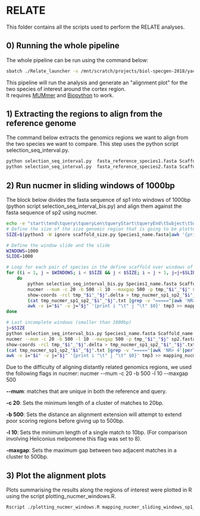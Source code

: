 # RELATE

This folder contains all the scripts used to perform the RELATE analyses.

## 0) Running the whole pipeline

The whole pipeline can be run using the command below: 

``` bash
sbatch ./Relate_launcher -v /mnt/scratch/projects/biol-specgen-2018/yacine/Bioinformatics/5_Filtering/Results/multisp/Melinaea_marsaeus/multisp_Melinaea_marsaeus_genotypeGVCF.intervals_8.filters.DP4_GQ5_QUAL5.invariants.vcf.gz -c SUPER_2 -s 23556241 -e 27031063 -f ../Inputs/Input_2_use.txt -t mothone,outgroup,isocomma,satevis,marsaeus_rileyi,marsaeus_phasiana,lilis,flavomacula --snps 25973722,25973735,25973747,25976514,25976548,25976654,25993654,25993663,25993709,25996282 -r outgroup -o ../Results/Melinaea_marsaeus -n mothone_ludovica_isocomma_satevis_marsaeus_rileyi_marsaeus_phasiana_lilis_flavomacula
```
This pipeline will run the analysis and generate an "alignment plot" for the two species of interest around the cortex region.  
It requires  [MUMmer](https://mummer.sourceforge.net/manual/) and [Biopython](http://biopython.org/) to work. 

## 1) Extracting the regions to align from the reference genome

The command below extracts the genomics regions we want to align from the two species we want to compare. This step uses the python script selection_seq_interval.py. 

``` bash
python selection_seq_interval.py  fasta_reference_species1.fasta Scaffold_name starting_position_species1 end_position_species1 Species1_name > Species1_name.fasta
python selection_seq_interval.py  fasta_reference_species2.fasta Scaffold_name starting_position_species2 end_position_species2 Species2_name > Species2_name.fasta

```

## 2) Run nucmer in sliding windows of 1000bp
The block below divides the fasta sequence of sp1 into windows of 1000bp (python script selection_seq_interval_bis.py) and align them against the fasta sequence of sp2 using nucmer. 

``` bash
echo -e "start\tend\tquery\tqueryLen\tqueryStart\tqueryEnd\tSubject\tSubjectLen\tSubjectStart\tSubjectEnd\tIdentity" >  mapping_nucmer_sliding_windows_sp1_sp2.txt
# Define the size of the size genomic region that is going to be plotted
SIZE=$(python3 -W ignore scaffold_size.py Species1_name.fasta|awk '{print $2}')

# Define the window slide and the slide
WINDOWS=1000
SLIDE=1000

# Loop for each pair of species in the define scaffold over windows of the same size
for ((i = 1, j = $WINDOWS; i < $SIZE && j < $SIZE; i = j + 1, j=j+$SLIDE)) 
	do
		python selection_seq_interval_bis.py Species1_name.fasta Scaffold_name $i $j > sp1_"$i"_"$j".fasta # get a fasta for a window of 1000bp
		nucmer --mum -c 20 -b 500 -l 10 --maxgap 500 -p tmp_"$i"_"$j" sp2.fasta sp1_"$i"_"$j".fasta # align the window of 1000bp against sp2
		show-coords -rcl tmp_"$i"_"$j".delta > tmp_nucmer_sp1_sp2_"$i"_"$j".txt # Transform the raw mummer output into an output that shows the coordinate
		(cat tmp_nucmer_sp1_sp2_"$i"_"$j".txt |grep -v "====="|awk 'NR> 4'|perl -pe 's/ +/\t/g' |perl -pe 's/^\t//g'|perl -pe 's/\|\t//g'|awk '{print $12"\t"$8"\t"$1"\t"$2"\t"$13"\t"$9"\t"$3"\t"$4"\t"$7}') > tmp3 # extract the useful information for the mummer results and reshape it for plotting
		awk -v i="$i" -v j="$j" '{print i "\t" j "\t" $0}' tmp3 >> mapping_nucmer_sliding_windows_sp1_sp2.txt # Add window number to the final output
done

# Last incomplete windows (smaller than 1000bp)
j=$SIZE
python selection_seq_interval_bis.py Species1_name.fasta Scaffold_name $i $j > sp1_"$i"_"$j".fasta # get a fasta for a window of 1000bp
nucmer --mum -c 20 -b 500 -l 10 --maxgap 500 -p tmp_"$i"_"$j" sp2.fasta sp1_"$i"_"$j".fasta # align the window of 1000bp against sp2
show-coords -rcl tmp_"$i"_"$j".delta > tmp_nucmer_sp1_sp2_"$i"_"$j".txt # Transform the raw mummer output into an output that shows the coordinate
(cat tmp_nucmer_sp1_sp2_"$i"_"$j".txt |grep -v "====="|awk 'NR> 4'|perl -pe 's/ +/\t/g' |perl -pe 's/^\t//g'|perl -pe 's/\|\t//g'|awk '{print $12"\t"$8"\t"$1"\t"$2"\t"$13"\t"$9"\t"$3"\t"$4"\t"$7}') > tmp3 # extract the useful information for the mummer results and reshape it for plotting
awk -v i="$i" -v j="$j" '{print i "\t" j "\t" $0}' tmp3 >> mapping_nucmer_sliding_windows_sp1_sp2.txt # Add window number to the final output
```

Due to the difficulty of aligning distantly related genomics regions, we used the following flags in nucmer:
nucmer --mum -c 20 -b 500 -l 10 --maxgap 500

**--mum**: matches that are unique in both the reference and query.

**-c 20**: Sets the minimum length of a cluster of matches to 20bp.

**-b 500**: Sets the distance an alignment extension will attempt to extend poor scoring regions before giving up to 500bp.

**-l 10**: Sets the minimum length of a single match to 10bp. (For comparison involving Heliconius melpomene this flag was set to 8).

**-maxgap**: Sets the maximum gap between two adjacent matches in a cluster to 500bp. 

## 3) Plot the alignment plots

Plots summarising the results along the regions of interest were plotted in R using the script plotting_nucmer_windows.R.

``` bash
Rscript ./plotting_nucmer_windows.R mapping_nucmer_sliding_windows_sp1_sp2.txt sp1 sp2
```
